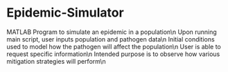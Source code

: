 # Epidemic-Simulator
MATLAB Program to simulate an epidemic in a population\n
Upon running main script, user inputs population and pathogen data\n
Initial conditions used to model how the pathogen will affect the population\n
User is able to request specific information\n
Intended purpose is to observe how various mitigation strategies will perform\n
